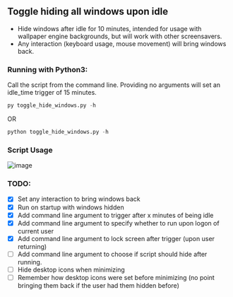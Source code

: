 ## Toggle hiding all windows upon idle

- Hide windows after idle for 10 minutes, intended for usage with wallpaper engine backgrounds, but will work with other screensavers.
- Any interaction (keyboard usage, mouse movement) will bring windows back.

### Running with Python3:
Call the script from the command line. Providing no arguments will set an idle_time trigger of 15 minutes.

```python
py toggle_hide_windows.py -h
```
OR

```python
python toggle_hide_windows.py -h
```


### Script Usage
![image](https://user-images.githubusercontent.com/12107721/114781589-de6eb180-9d46-11eb-8945-4290efc33f2b.png)


### TODO:

- [x] Set any interaction to bring windows back
- [x] Run on startup with windows hidden
- [x] Add command line argument to trigger after x minutes of being idle
- [x] Add command line argument to specify whether to run upon logon of current user
- [x] Add command line argument to lock screen after trigger (upon user returning)
- [ ] Add command line argument to choose if script should hide after running.
- [ ] Hide desktop icons when minimizing
- [ ] Remember how desktop icons were set before minimizing (no point bringing them back if the user had them hidden before)
